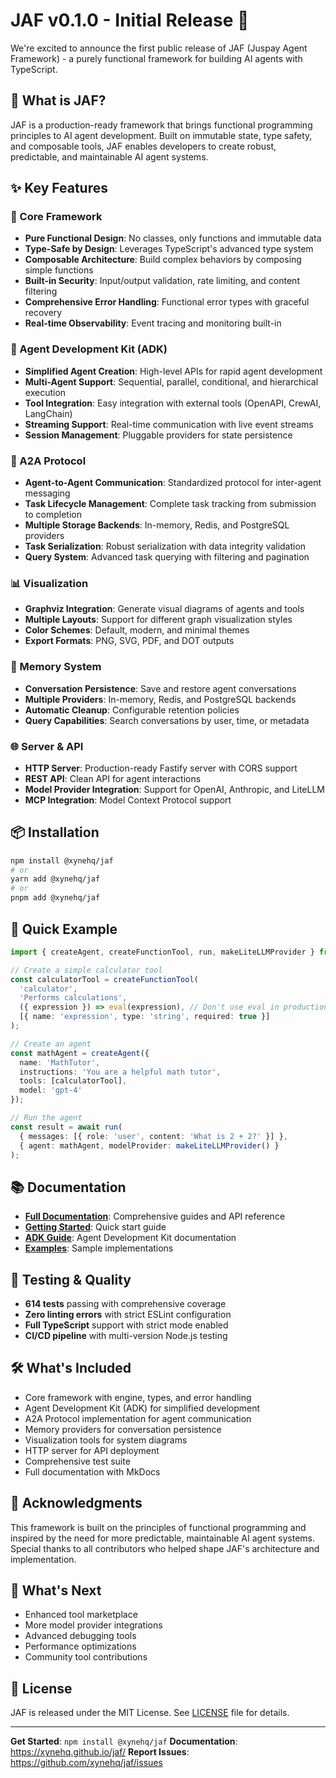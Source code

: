 # JAF v0.1.0 - Initial Release 🎉

We're excited to announce the first public release of JAF (Juspay Agent Framework) - a purely functional framework for building AI agents with TypeScript.

## 🌟 What is JAF?

JAF is a production-ready framework that brings functional programming principles to AI agent development. Built on immutable state, type safety, and composable tools, JAF enables developers to create robust, predictable, and maintainable AI agent systems.

## ✨ Key Features

### 🎯 Core Framework
- **Pure Functional Design**: No classes, only functions and immutable data
- **Type-Safe by Design**: Leverages TypeScript's advanced type system
- **Composable Architecture**: Build complex behaviors by composing simple functions
- **Built-in Security**: Input/output validation, rate limiting, and content filtering
- **Comprehensive Error Handling**: Functional error types with graceful recovery
- **Real-time Observability**: Event tracing and monitoring built-in

### 🤖 Agent Development Kit (ADK)
- **Simplified Agent Creation**: High-level APIs for rapid agent development
- **Multi-Agent Support**: Sequential, parallel, conditional, and hierarchical execution
- **Tool Integration**: Easy integration with external tools (OpenAPI, CrewAI, LangChain)
- **Streaming Support**: Real-time communication with live event streams
- **Session Management**: Pluggable providers for state persistence

### 🔗 A2A Protocol
- **Agent-to-Agent Communication**: Standardized protocol for inter-agent messaging
- **Task Lifecycle Management**: Complete task tracking from submission to completion
- **Multiple Storage Backends**: In-memory, Redis, and PostgreSQL providers
- **Task Serialization**: Robust serialization with data integrity validation
- **Query System**: Advanced task querying with filtering and pagination

### 📊 Visualization
- **Graphviz Integration**: Generate visual diagrams of agents and tools
- **Multiple Layouts**: Support for different graph visualization styles
- **Color Schemes**: Default, modern, and minimal themes
- **Export Formats**: PNG, SVG, PDF, and DOT outputs

### 💾 Memory System
- **Conversation Persistence**: Save and restore agent conversations
- **Multiple Providers**: In-memory, Redis, and PostgreSQL backends
- **Automatic Cleanup**: Configurable retention policies
- **Query Capabilities**: Search conversations by user, time, or metadata

### 🌐 Server & API
- **HTTP Server**: Production-ready Fastify server with CORS support
- **REST API**: Clean API for agent interactions
- **Model Provider Integration**: Support for OpenAI, Anthropic, and LiteLLM
- **MCP Integration**: Model Context Protocol support

## 📦 Installation

```bash
npm install @xynehq/jaf
# or
yarn add @xynehq/jaf
# or
pnpm add @xynehq/jaf
```

## 🚀 Quick Example

```typescript
import { createAgent, createFunctionTool, run, makeLiteLLMProvider } from '@xynehq/jaf';

// Create a simple calculator tool
const calculatorTool = createFunctionTool(
  'calculator',
  'Performs calculations',
  ({ expression }) => eval(expression), // Don't use eval in production!
  [{ name: 'expression', type: 'string', required: true }]
);

// Create an agent
const mathAgent = createAgent({
  name: 'MathTutor',
  instructions: 'You are a helpful math tutor',
  tools: [calculatorTool],
  model: 'gpt-4'
});

// Run the agent
const result = await run(
  { messages: [{ role: 'user', content: 'What is 2 + 2?' }] },
  { agent: mathAgent, modelProvider: makeLiteLLMProvider() }
);
```

## 📚 Documentation

- **[Full Documentation](https://xynehq.github.io/jaf/)**: Comprehensive guides and API reference
- **[Getting Started](https://xynehq.github.io/jaf/getting-started/)**: Quick start guide
- **[ADK Guide](https://xynehq.github.io/jaf/adk-layer/)**: Agent Development Kit documentation
- **[Examples](https://github.com/xynehq/jaf/tree/main/examples)**: Sample implementations

## 🧪 Testing & Quality

- **614 tests** passing with comprehensive coverage
- **Zero linting errors** with strict ESLint configuration
- **Full TypeScript** support with strict mode enabled
- **CI/CD pipeline** with multi-version Node.js testing

## 🛠️ What's Included

- Core framework with engine, types, and error handling
- Agent Development Kit (ADK) for simplified development
- A2A Protocol implementation for agent communication
- Memory providers for conversation persistence
- Visualization tools for system diagrams
- HTTP server for API deployment
- Comprehensive test suite
- Full documentation with MkDocs

## 🙏 Acknowledgments

This framework is built on the principles of functional programming and inspired by the need for more predictable, maintainable AI agent systems. Special thanks to all contributors who helped shape JAF's architecture and implementation.

## 🔮 What's Next

- Enhanced tool marketplace
- More model provider integrations
- Advanced debugging tools
- Performance optimizations
- Community tool contributions

## 📄 License

JAF is released under the MIT License. See [LICENSE](LICENSE) file for details.

---

**Get Started**: `npm install @xynehq/jaf`
**Documentation**: https://xynehq.github.io/jaf/
**Report Issues**: https://github.com/xynehq/jaf/issues